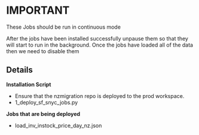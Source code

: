# IMPORTANT
These Jobs should be run in continuous mode

After the jobs have been installed successfully unpause them so that they will start to run in the background.
Once the jobs have loaded all of the data then we need to disable them

## Details

**Installation Script**
- Ensure that the nzmigration repo is deployed to the prod workspace. 
- 1_deploy_sf_snyc_jobs.py

**Jobs that are being deployed**

- load_inv_instock_price_day_nz.json